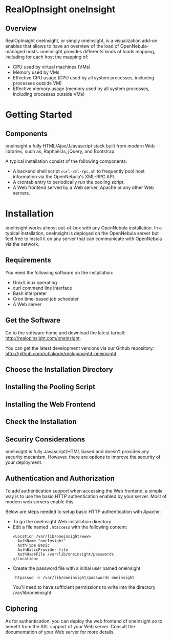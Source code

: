 RealOpInsight oneInsight
========================

Overview
--------
RealOpInsight oneInsight, or simply oneInsight, is a visualization add-on enables that allows 
to have an overview of the load of OpenNebula-managed hosts. oneInsight provides differents 
kinds of loads mapping, including for each host the mapping of:

* CPU used by virtual machines (VMs)
* Memory used by VMs
* Effective CPU usage (CPU used by all system processes, including 
  processes outside VM)
* Effective memory usage (memory used by all system processes, including 
  processes outside VMs)


Getting Started
===============

Components
----------
oneInsight a fully HTML/Ajax/JJavascript stack built from modern Web libraries, 
such as, RaphaëlJs, jQuery, and Bootstrap.

A typical installation consist of the following components:
 
* A backend shell script ``curl-xml-rpc.sh`` to frequently pool host information
  via the OpenNebula's XML-RPC API. 
* A crontab entry to periodically run the pooling script. 
* A Web frontend served by a Web server, Apache or any other Web servers. 

Installation
============
oneInsight works almost out-of-box with any OpenNebula installation.
In a typical installation, oneInsight is deployed on the OpenNebula 
server but feel free to install it on any server that can communicate 
with OpenNebula via the network.

Requirements
------------
You need the following software on the installation:

* Unix/Linux operating
* curl command line interface
* Bash interpreter
* Cron time-based job scheduler
* A Web server

Get the Software
----------------
Go to the software home and download the latest tarball: 
http://realopinsight.com/oneinsight.

You can get the latest development versions via our Github repository: 
http://github.com/rchakode/realopinsight-oneinsight.

Choose the Installation Directory
---------------------------------

Installing the Pooling Script
-----------------------------

Installing the Web Frontend
---------------------------

Check the Installation
----------------------


Securiry Considerations
-----------------------
oneInsight is fully Javascript/HTML based and doesn't provides any security mecanism.
However, there are options to improve the security of your deployment.

Authentication and Authorization
--------------------------------
To add authentication support when accessing the Web frontend, a simple way is to 
use the basic HTTP authentication enabled by your server. Most of modern web servers
enable this. 

Below are steps needed to setup basic HTTP authentication with Apache:

* To go the oneInsight Web installation directory
* Edit a file named ``.htaccess`` with the following content:
  ```
  <Location /var/lib/oneinsight/www>
    AuthName "oneInsight"
    AuthType Basic
    AuthBasicProvider file
    AuthUserFile /var/lib/oneinsight/passwords
  </Location>
  ```
* Create the password file with a initial user named oneinsight
  ```
   htpasswd -c /var/lib/oneinsight/passwords oneinsight
  ```
  You'll need to have sufficient permissions to write into the directory /var/lib/oneinsight

Ciphering
---------
As for authentication, you can deploy the web frontend of oneInsight so to benefit from the SSL support of your Web server. Consult the documentation of your Web server for more details. 

